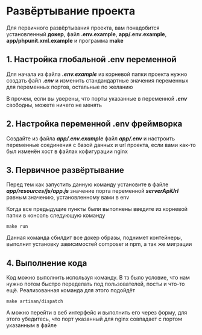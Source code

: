 # Развёртывание проекта

Для первичного развёртывания проекта, вам понадобится установленный **докер**, файл **.env.example**, 
**app/.env.example**, **app/phpunit.xml.example** и программа **make**

## 1. Настройка глобальной .env переменной

Для начала из файла **_.env.example_** из корневой папки проекта нужно создать файл **_.env_** и изменить 
стандандартные значения переменных для переменных портов, остальные по желанию

В прочем, если вы уверены, что порты указанные в переменной **_.env_** свободны, можете ничего не менять

## 2. Настройка переменной .env фреймворка

Создайте из файла **_app/.env.example_** файл **_app/.env_** и настроить переменные соединения с базой данных и
url проекта, если вами как-то был изменён хост в файлах кофигурации nginx

## 3. Первичное развёртывание

Перед тем как запустить данную команду установите в файле **_app/resources/js/app.js_** 
значение порта переменной **_serverApiUrl_** равным значению, установленному вами в env

Когда все предыдущие пункты были выполнены введите из корневой папки в консоль следующую команду
```shell
make run
```

Данная команда сбилдит все докер образы, поднимет контейнеры, выполнит установку зависимостей composer и npm, 
а так же миграции

## 4. Выполнение кода

Код можно выполнить используя команду. В тз было условие, что нам нужно потом быстро переделать под пользователей, посты и что-то ещё. Реализованная команда для этого подойдёт
```shell
make artisan/dispatch
```

А можно перейти в веб интерфейс и выполнить его через форму, для этого убедитесь, что порт указанный для nginx совпадает 
с портом указанным в файле 
